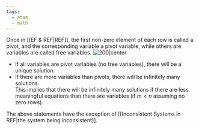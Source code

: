 ```yaml
---
tags:
  - atom
  - math
---
```

Once in [[EF & REF|REF]], the first non-zero element of each row is called a pivot, and the corresponding variable a pivot variable, while others are variables are called free variables.
![200|center](pivots-and-free-variables.excalidraw)

- If all variables are pivot variables (no free variables), there will be a unique solution.
- If there are more variables than pivots, there will be infinitely many solutions. <br>This implies that there will be infinitely many solutions if there are less meaningful equations than there are variables (if $m < n$ assuming no zero rows). 

The above statements have the exception of [[Inconsistent Systems in REF|the system being inconsistent]].